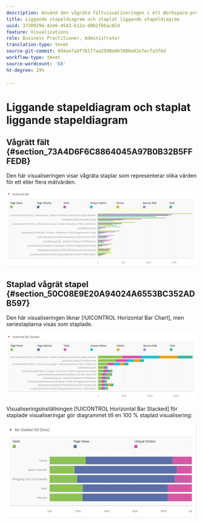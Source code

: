 ```yaml
---
description: Använd den vågräta fältvisualiseringen i ett Workspace-projekt.
title: Liggande stapeldiagram och staplat liggande stapeldiagram
uuid: 3730929d-42e6-4543-b12a-d002f86ac82d
feature: Visualizations
role: Business Practitioner, Administrator
translation-type: tm+mt
source-git-commit: 894ee7a8f761f7aa2590e06708be82e7ecfa3f6d
workflow-type: tm+mt
source-wordcount: '68'
ht-degree: 19%

---
```



# Liggande stapeldiagram och staplat liggande stapeldiagram

## Vågrätt fält {#section_73A4D6F6C8864045A97B0B32B5FFFEDB}

Den här visualiseringen visar vågräta staplar som representerar olika värden för ett eller flera mätvärden.

![](assets/horizontal_bar.png)

## Staplad vågrät stapel {#section_50C08E9E20A94024A6553BC352ADB597}

Den här visualiseringen liknar [!UICONTROL Horizontal Bar Chart], men seriestaplarna visas som staplade.

![](assets/horizontal-bar-stacked.png)

Visualiseringsinställningen [!UICONTROL Horizontal Bar Stacked] för staplade visualiseringar gör diagrammet till en 100 % staplad visualisering:

![](assets/horizstacked100.png)

